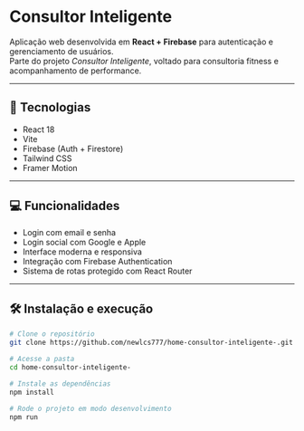 # Consultor Inteligente

Aplicação web desenvolvida em **React + Firebase** para autenticação e gerenciamento de usuários.  
Parte do projeto *Consultor Inteligente*, voltado para consultoria fitness e acompanhamento de performance.

---

## 🚀 Tecnologias

- React 18  
- Vite  
- Firebase (Auth + Firestore)  
- Tailwind CSS  
- Framer Motion  

---

## 💻 Funcionalidades

- Login com email e senha  
- Login social com Google e Apple  
- Interface moderna e responsiva  
- Integração com Firebase Authentication  
- Sistema de rotas protegido com React Router  

---

## 🛠️ Instalação e execução

```bash
# Clone o repositório
git clone https://github.com/newlcs777/home-consultor-inteligente-.git

# Acesse a pasta
cd home-consultor-inteligente-

# Instale as dependências
npm install

# Rode o projeto em modo desenvolvimento
npm run
